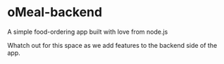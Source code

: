 # oMeal-backend
A simple food-ordering app built with love from node.js

Whatch out for this space as we add features to the backend side of the app.
